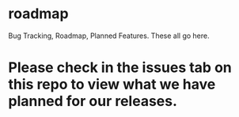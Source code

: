 # roadmap
Bug Tracking, Roadmap, Planned Features. These all go here.
# Please check in the issues tab on this repo to view what we have planned for our releases.
